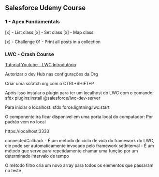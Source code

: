 ## Salesforce Udemy Course


### 1 - Apex Fundamentals

[x] - List class
[x] - Set class
[x] - Map class

[x] - Challenge 01 - Print all posts in a collection



### LWC - Crash Course

[Tutorial Youtube - LWC Introdutório](https://youtu.be/bLyAsIeDZtw)


Autorizar o dev Hub nas configurações da Org

Criar uma scratch org com o CTRL+SHIFT+P

Apóis isso instalar o plugin para ter um localhost do LWC com o comando:
sfdx plugins:install @salesforce/lwc-dev-server

Para iniciar o localhost:
sfdx force:lightning:lwc:start

O componente ira ficar disponivel em uma porta local do computador:
Por padrão vem no local

https://localhost:3333

connectedCallback - É um método do ciclo de vida do framework do LWC, ele pode ser automaticamente invocado pelo framework
setInterval - É um método que serve para repetidamente chamar uma função por um determinado intervalo de tempo

O método filtro cria um novo array para todos os elementos que passaram no teste